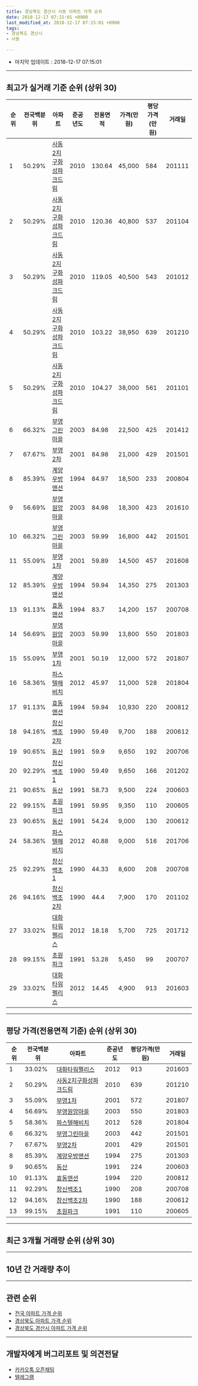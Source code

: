 ```yaml
---
title: 경상북도 경산시 사동 아파트 가격 순위
date: 2018-12-17 07:15:01 +0900
last_modified_at: 2018-12-17 07:15:01 +0900
tags:
- 경상북도 경산시
- 사동

---
```


* 마지막 업데이트 : 2018-12-17 07:15:01

---

## 최고가 실거래 기준 순위 (상위 30)


|순위|전국백분위|아파트|준공년도|전용면적|가격(만원)|평당가격(만원)|거래일|
|---|---|---|---|---|---|---|---|
|1|50.29%|[사동2지구화성파크드림](https://search.naver.com/search.naver?query=%EA%B2%BD%EC%83%81%EB%B6%81%EB%8F%84+%EA%B2%BD%EC%82%B0%EC%8B%9C+%EC%82%AC%EB%8F%99+%EC%82%AC%EB%8F%992%EC%A7%80%EA%B5%AC%ED%99%94%EC%84%B1%ED%8C%8C%ED%81%AC%EB%93%9C%EB%A6%BC)|2010|130.64|45,000|584|201111|
|2|50.29%|[사동2지구화성파크드림](https://search.naver.com/search.naver?query=%EA%B2%BD%EC%83%81%EB%B6%81%EB%8F%84+%EA%B2%BD%EC%82%B0%EC%8B%9C+%EC%82%AC%EB%8F%99+%EC%82%AC%EB%8F%992%EC%A7%80%EA%B5%AC%ED%99%94%EC%84%B1%ED%8C%8C%ED%81%AC%EB%93%9C%EB%A6%BC)|2010|120.36|40,800|537|201104|
|3|50.29%|[사동2지구화성파크드림](https://search.naver.com/search.naver?query=%EA%B2%BD%EC%83%81%EB%B6%81%EB%8F%84+%EA%B2%BD%EC%82%B0%EC%8B%9C+%EC%82%AC%EB%8F%99+%EC%82%AC%EB%8F%992%EC%A7%80%EA%B5%AC%ED%99%94%EC%84%B1%ED%8C%8C%ED%81%AC%EB%93%9C%EB%A6%BC)|2010|119.05|40,500|543|201012|
|4|50.29%|[사동2지구화성파크드림](https://search.naver.com/search.naver?query=%EA%B2%BD%EC%83%81%EB%B6%81%EB%8F%84+%EA%B2%BD%EC%82%B0%EC%8B%9C+%EC%82%AC%EB%8F%99+%EC%82%AC%EB%8F%992%EC%A7%80%EA%B5%AC%ED%99%94%EC%84%B1%ED%8C%8C%ED%81%AC%EB%93%9C%EB%A6%BC)|2010|103.22|38,950|639|201210|
|5|50.29%|[사동2지구화성파크드림](https://search.naver.com/search.naver?query=%EA%B2%BD%EC%83%81%EB%B6%81%EB%8F%84+%EA%B2%BD%EC%82%B0%EC%8B%9C+%EC%82%AC%EB%8F%99+%EC%82%AC%EB%8F%992%EC%A7%80%EA%B5%AC%ED%99%94%EC%84%B1%ED%8C%8C%ED%81%AC%EB%93%9C%EB%A6%BC)|2010|104.27|38,000|561|201101|
|6|66.32%|[부영그린마을](https://search.naver.com/search.naver?query=%EA%B2%BD%EC%83%81%EB%B6%81%EB%8F%84+%EA%B2%BD%EC%82%B0%EC%8B%9C+%EC%82%AC%EB%8F%99+%EB%B6%80%EC%98%81%EA%B7%B8%EB%A6%B0%EB%A7%88%EC%9D%84)|2003|84.98|22,500|425|201412|
|7|67.67%|[부영2차](https://search.naver.com/search.naver?query=%EA%B2%BD%EC%83%81%EB%B6%81%EB%8F%84+%EA%B2%BD%EC%82%B0%EC%8B%9C+%EC%82%AC%EB%8F%99+%EB%B6%80%EC%98%812%EC%B0%A8)|2001|84.98|21,000|429|201501|
|8|85.39%|[계양우방맨션](https://search.naver.com/search.naver?query=%EA%B2%BD%EC%83%81%EB%B6%81%EB%8F%84+%EA%B2%BD%EC%82%B0%EC%8B%9C+%EC%82%AC%EB%8F%99+%EA%B3%84%EC%96%91%EC%9A%B0%EB%B0%A9%EB%A7%A8%EC%85%98)|1994|84.97|18,500|233|200804|
|9|56.69%|[부영원앙마을](https://search.naver.com/search.naver?query=%EA%B2%BD%EC%83%81%EB%B6%81%EB%8F%84+%EA%B2%BD%EC%82%B0%EC%8B%9C+%EC%82%AC%EB%8F%99+%EB%B6%80%EC%98%81%EC%9B%90%EC%95%99%EB%A7%88%EC%9D%84)|2003|84.98|18,300|423|201610|
|10|66.32%|[부영그린마을](https://search.naver.com/search.naver?query=%EA%B2%BD%EC%83%81%EB%B6%81%EB%8F%84+%EA%B2%BD%EC%82%B0%EC%8B%9C+%EC%82%AC%EB%8F%99+%EB%B6%80%EC%98%81%EA%B7%B8%EB%A6%B0%EB%A7%88%EC%9D%84)|2003|59.99|16,800|442|201501|
|11|55.09%|[부영1차](https://search.naver.com/search.naver?query=%EA%B2%BD%EC%83%81%EB%B6%81%EB%8F%84+%EA%B2%BD%EC%82%B0%EC%8B%9C+%EC%82%AC%EB%8F%99+%EB%B6%80%EC%98%811%EC%B0%A8)|2001|59.89|14,500|457|201608|
|12|85.39%|[계양우방맨션](https://search.naver.com/search.naver?query=%EA%B2%BD%EC%83%81%EB%B6%81%EB%8F%84+%EA%B2%BD%EC%82%B0%EC%8B%9C+%EC%82%AC%EB%8F%99+%EA%B3%84%EC%96%91%EC%9A%B0%EB%B0%A9%EB%A7%A8%EC%85%98)|1994|59.94|14,350|275|201303|
|13|91.13%|[효동맨션](https://search.naver.com/search.naver?query=%EA%B2%BD%EC%83%81%EB%B6%81%EB%8F%84+%EA%B2%BD%EC%82%B0%EC%8B%9C+%EC%82%AC%EB%8F%99+%ED%9A%A8%EB%8F%99%EB%A7%A8%EC%85%98)|1994|83.7|14,200|157|200708|
|14|56.69%|[부영원앙마을](https://search.naver.com/search.naver?query=%EA%B2%BD%EC%83%81%EB%B6%81%EB%8F%84+%EA%B2%BD%EC%82%B0%EC%8B%9C+%EC%82%AC%EB%8F%99+%EB%B6%80%EC%98%81%EC%9B%90%EC%95%99%EB%A7%88%EC%9D%84)|2003|59.99|13,800|550|201803|
|15|55.09%|[부영1차](https://search.naver.com/search.naver?query=%EA%B2%BD%EC%83%81%EB%B6%81%EB%8F%84+%EA%B2%BD%EC%82%B0%EC%8B%9C+%EC%82%AC%EB%8F%99+%EB%B6%80%EC%98%811%EC%B0%A8)|2001|50.19|12,000|572|201807|
|16|58.36%|[파스텔해비치](https://search.naver.com/search.naver?query=%EA%B2%BD%EC%83%81%EB%B6%81%EB%8F%84+%EA%B2%BD%EC%82%B0%EC%8B%9C+%EC%82%AC%EB%8F%99+%ED%8C%8C%EC%8A%A4%ED%85%94%ED%95%B4%EB%B9%84%EC%B9%98)|2012|45.97|11,000|528|201804|
|17|91.13%|[효동맨션](https://search.naver.com/search.naver?query=%EA%B2%BD%EC%83%81%EB%B6%81%EB%8F%84+%EA%B2%BD%EC%82%B0%EC%8B%9C+%EC%82%AC%EB%8F%99+%ED%9A%A8%EB%8F%99%EB%A7%A8%EC%85%98)|1994|59.94|10,930|220|200812|
|18|94.16%|[창신백조2차](https://search.naver.com/search.naver?query=%EA%B2%BD%EC%83%81%EB%B6%81%EB%8F%84+%EA%B2%BD%EC%82%B0%EC%8B%9C+%EC%82%AC%EB%8F%99+%EC%B0%BD%EC%8B%A0%EB%B0%B1%EC%A1%B02%EC%B0%A8)|1990|59.49|9,700|188|200612|
|19|90.65%|[동산](https://search.naver.com/search.naver?query=%EA%B2%BD%EC%83%81%EB%B6%81%EB%8F%84+%EA%B2%BD%EC%82%B0%EC%8B%9C+%EC%82%AC%EB%8F%99+%EB%8F%99%EC%82%B0)|1991|59.9|9,650|192|200706|
|20|92.29%|[창신백조1](https://search.naver.com/search.naver?query=%EA%B2%BD%EC%83%81%EB%B6%81%EB%8F%84+%EA%B2%BD%EC%82%B0%EC%8B%9C+%EC%82%AC%EB%8F%99+%EC%B0%BD%EC%8B%A0%EB%B0%B1%EC%A1%B01)|1990|59.49|9,650|166|201202|
|21|90.65%|[동산](https://search.naver.com/search.naver?query=%EA%B2%BD%EC%83%81%EB%B6%81%EB%8F%84+%EA%B2%BD%EC%82%B0%EC%8B%9C+%EC%82%AC%EB%8F%99+%EB%8F%99%EC%82%B0)|1991|58.73|9,500|224|200603|
|22|99.15%|[초원파크](https://search.naver.com/search.naver?query=%EA%B2%BD%EC%83%81%EB%B6%81%EB%8F%84+%EA%B2%BD%EC%82%B0%EC%8B%9C+%EC%82%AC%EB%8F%99+%EC%B4%88%EC%9B%90%ED%8C%8C%ED%81%AC)|1991|59.95|9,350|110|200605|
|23|90.65%|[동산](https://search.naver.com/search.naver?query=%EA%B2%BD%EC%83%81%EB%B6%81%EB%8F%84+%EA%B2%BD%EC%82%B0%EC%8B%9C+%EC%82%AC%EB%8F%99+%EB%8F%99%EC%82%B0)|1991|54.24|9,000|130|200612|
|24|58.36%|[파스텔해비치](https://search.naver.com/search.naver?query=%EA%B2%BD%EC%83%81%EB%B6%81%EB%8F%84+%EA%B2%BD%EC%82%B0%EC%8B%9C+%EC%82%AC%EB%8F%99+%ED%8C%8C%EC%8A%A4%ED%85%94%ED%95%B4%EB%B9%84%EC%B9%98)|2012|40.88|9,000|516|201706|
|25|92.29%|[창신백조1](https://search.naver.com/search.naver?query=%EA%B2%BD%EC%83%81%EB%B6%81%EB%8F%84+%EA%B2%BD%EC%82%B0%EC%8B%9C+%EC%82%AC%EB%8F%99+%EC%B0%BD%EC%8B%A0%EB%B0%B1%EC%A1%B01)|1990|44.33|8,600|208|200708|
|26|94.16%|[창신백조2차](https://search.naver.com/search.naver?query=%EA%B2%BD%EC%83%81%EB%B6%81%EB%8F%84+%EA%B2%BD%EC%82%B0%EC%8B%9C+%EC%82%AC%EB%8F%99+%EC%B0%BD%EC%8B%A0%EB%B0%B1%EC%A1%B02%EC%B0%A8)|1990|44.4|7,900|170|201102|
|27|33.02%|[대화타워펠리스](https://search.naver.com/search.naver?query=%EA%B2%BD%EC%83%81%EB%B6%81%EB%8F%84+%EA%B2%BD%EC%82%B0%EC%8B%9C+%EC%82%AC%EB%8F%99+%EB%8C%80%ED%99%94%ED%83%80%EC%9B%8C%ED%8E%A0%EB%A6%AC%EC%8A%A4)|2012|18.18|5,700|725|201712|
|28|99.15%|[초원파크](https://search.naver.com/search.naver?query=%EA%B2%BD%EC%83%81%EB%B6%81%EB%8F%84+%EA%B2%BD%EC%82%B0%EC%8B%9C+%EC%82%AC%EB%8F%99+%EC%B4%88%EC%9B%90%ED%8C%8C%ED%81%AC)|1991|53.28|5,450|99|200707|
|29|33.02%|[대화타워펠리스](https://search.naver.com/search.naver?query=%EA%B2%BD%EC%83%81%EB%B6%81%EB%8F%84+%EA%B2%BD%EC%82%B0%EC%8B%9C+%EC%82%AC%EB%8F%99+%EB%8C%80%ED%99%94%ED%83%80%EC%9B%8C%ED%8E%A0%EB%A6%AC%EC%8A%A4)|2012|14.45|4,900|913|201603|


---

## 평당 가격(전용면적 기준) 순위 (상위 30)


|순위|전국백분위|아파트|준공년도|평당가격(만원)|거래일|
|---|---|---|---|---|---|
|1|33.02%|[대화타워펠리스](https://search.naver.com/search.naver?query=%EA%B2%BD%EC%83%81%EB%B6%81%EB%8F%84+%EA%B2%BD%EC%82%B0%EC%8B%9C+%EC%82%AC%EB%8F%99+%EB%8C%80%ED%99%94%ED%83%80%EC%9B%8C%ED%8E%A0%EB%A6%AC%EC%8A%A4)|2012|913|201603|
|2|50.29%|[사동2지구화성파크드림](https://search.naver.com/search.naver?query=%EA%B2%BD%EC%83%81%EB%B6%81%EB%8F%84+%EA%B2%BD%EC%82%B0%EC%8B%9C+%EC%82%AC%EB%8F%99+%EC%82%AC%EB%8F%992%EC%A7%80%EA%B5%AC%ED%99%94%EC%84%B1%ED%8C%8C%ED%81%AC%EB%93%9C%EB%A6%BC)|2010|639|201210|
|3|55.09%|[부영1차](https://search.naver.com/search.naver?query=%EA%B2%BD%EC%83%81%EB%B6%81%EB%8F%84+%EA%B2%BD%EC%82%B0%EC%8B%9C+%EC%82%AC%EB%8F%99+%EB%B6%80%EC%98%811%EC%B0%A8)|2001|572|201807|
|4|56.69%|[부영원앙마을](https://search.naver.com/search.naver?query=%EA%B2%BD%EC%83%81%EB%B6%81%EB%8F%84+%EA%B2%BD%EC%82%B0%EC%8B%9C+%EC%82%AC%EB%8F%99+%EB%B6%80%EC%98%81%EC%9B%90%EC%95%99%EB%A7%88%EC%9D%84)|2003|550|201803|
|5|58.36%|[파스텔해비치](https://search.naver.com/search.naver?query=%EA%B2%BD%EC%83%81%EB%B6%81%EB%8F%84+%EA%B2%BD%EC%82%B0%EC%8B%9C+%EC%82%AC%EB%8F%99+%ED%8C%8C%EC%8A%A4%ED%85%94%ED%95%B4%EB%B9%84%EC%B9%98)|2012|528|201804|
|6|66.32%|[부영그린마을](https://search.naver.com/search.naver?query=%EA%B2%BD%EC%83%81%EB%B6%81%EB%8F%84+%EA%B2%BD%EC%82%B0%EC%8B%9C+%EC%82%AC%EB%8F%99+%EB%B6%80%EC%98%81%EA%B7%B8%EB%A6%B0%EB%A7%88%EC%9D%84)|2003|442|201501|
|7|67.67%|[부영2차](https://search.naver.com/search.naver?query=%EA%B2%BD%EC%83%81%EB%B6%81%EB%8F%84+%EA%B2%BD%EC%82%B0%EC%8B%9C+%EC%82%AC%EB%8F%99+%EB%B6%80%EC%98%812%EC%B0%A8)|2001|429|201501|
|8|85.39%|[계양우방맨션](https://search.naver.com/search.naver?query=%EA%B2%BD%EC%83%81%EB%B6%81%EB%8F%84+%EA%B2%BD%EC%82%B0%EC%8B%9C+%EC%82%AC%EB%8F%99+%EA%B3%84%EC%96%91%EC%9A%B0%EB%B0%A9%EB%A7%A8%EC%85%98)|1994|275|201303|
|9|90.65%|[동산](https://search.naver.com/search.naver?query=%EA%B2%BD%EC%83%81%EB%B6%81%EB%8F%84+%EA%B2%BD%EC%82%B0%EC%8B%9C+%EC%82%AC%EB%8F%99+%EB%8F%99%EC%82%B0)|1991|224|200603|
|10|91.13%|[효동맨션](https://search.naver.com/search.naver?query=%EA%B2%BD%EC%83%81%EB%B6%81%EB%8F%84+%EA%B2%BD%EC%82%B0%EC%8B%9C+%EC%82%AC%EB%8F%99+%ED%9A%A8%EB%8F%99%EB%A7%A8%EC%85%98)|1994|220|200812|
|11|92.29%|[창신백조1](https://search.naver.com/search.naver?query=%EA%B2%BD%EC%83%81%EB%B6%81%EB%8F%84+%EA%B2%BD%EC%82%B0%EC%8B%9C+%EC%82%AC%EB%8F%99+%EC%B0%BD%EC%8B%A0%EB%B0%B1%EC%A1%B01)|1990|208|200708|
|12|94.16%|[창신백조2차](https://search.naver.com/search.naver?query=%EA%B2%BD%EC%83%81%EB%B6%81%EB%8F%84+%EA%B2%BD%EC%82%B0%EC%8B%9C+%EC%82%AC%EB%8F%99+%EC%B0%BD%EC%8B%A0%EB%B0%B1%EC%A1%B02%EC%B0%A8)|1990|188|200612|
|13|99.15%|[초원파크](https://search.naver.com/search.naver?query=%EA%B2%BD%EC%83%81%EB%B6%81%EB%8F%84+%EA%B2%BD%EC%82%B0%EC%8B%9C+%EC%82%AC%EB%8F%99+%EC%B4%88%EC%9B%90%ED%8C%8C%ED%81%AC)|1991|110|200605|


---

## 최근 3개월 거래량 순위 (상위 30)


<div style="width:100%;">
    <canvas id="deal_count_ranking" height="250"></canvas>
</div>


<script>
new Chart(document.getElementById("deal_count_ranking"), {
    type: 'horizontalBar',
    data: {
        labels: ['부영그린마을', '사동2지구화성파크드림', '부영2차', '부영1차', '효동맨션', '초원파크', '창신백조2차', '부영원앙마을', '동산', '창신백조1', '계양우방맨션'],
        datasets: [{
            label: '실거래 수',
            data: [21, 8, 5, 5, 3, 3, 3, 3, 2, 1, 1],
            borderColor: "rgba(255, 0, 128, 1)",
            backgroundColor: "rgba(255, 0, 128, 0.5)",
            fill: false,
        }]
    },
    options: {
        responsive: true,
        title: {
            display: true,
            text: '최근 3개월 거래량 순위'
        },
        tooltips: {
            mode: 'index',
            intersect: false,
            callbacks: {
                title: function(tooltipItems, data) {
                    return "실거래 수:";
                },
                label: function(tooltipItem, data) {
                    return data.labels[tooltipItem.index] + ": " + tooltipItem.xLabel;
                }
            }
        },
        hover: {
            mode: 'nearest',
            intersect: true
        },
        scales: {
            xAxes: [{
                display: true,
                scaleLabel: {
                    display: true,
                    labelString: '실거래 수'
                },
                ticks: {
                    suggestedMin: 0,
                }
            }],
            yAxes: [{
                display: true,
                ticks: {
                    autoSkip: false,
                    callback: function(value, index, values) {
                        if (value.length > 15)
                            return value.substr(0, 13) + "...";
                        else
                            return value;
                    }
                },
                scaleLabel: {
                    display: false,
                }
            }]
        }
    }
});

</script>


---

## 10년 간 거래량 추이


<div style="width:100%;">
    <canvas id="deal_progress" height="250"></canvas>
</div>

<script>
new Chart(document.getElementById("deal_progress"), {
    type: 'line',
    data: {
        labels: ['200812','200901','200902','200903','200904','200905','200906','200907','200908','200909','200910','200911','200912','201001','201002','201003','201004','201005','201006','201007','201008','201009','201010','201011','201012','201101','201102','201103','201104','201105','201106','201107','201108','201109','201110','201111','201112','201201','201202','201203','201204','201205','201206','201207','201208','201209','201210','201211','201212','201301','201302','201303','201304','201305','201306','201307','201308','201309','201310','201311','201312','201401','201402','201403','201404','201405','201406','201407','201408','201409','201410','201411','201412','201501','201502','201503','201504','201505','201506','201507','201508','201509','201510','201511','201512','201601','201602','201603','201604','201605','201606','201607','201608','201609','201610','201611','201612','201701','201702','201703','201704','201705','201706','201707','201708','201709','201710','201711','201712','201801','201802','201803','201804','201805','201806','201807','201808','201809','201810','201811','201812'],
        datasets: [{
            label: '실거래 수',
            pointRadius: 1,
            data: [5, 11, 7, 12, 3, 1, 10, 3, 9, 3, 8, 6, 9, 6, 9, 16, 2, 9, 2, 6, 7, 8, 14, 11, 5, 16, 20, 28, 24, 22, 20, 17, 28, 28, 35, 44, 22, 23, 37, 41, 23, 31, 30, 11, 18, 17, 28, 28, 34, 21, 23, 33, 27, 32, 23, 18, 16, 27, 30, 31, 37, 14, 14, 21, 10, 13, 19, 17, 21, 21, 17, 20, 24, 35, 26, 24, 25, 13, 17, 23, 13, 13, 15, 16, 6, 13, 10, 14, 9, 19, 19, 22, 22, 24, 22, 19, 18, 10, 20, 21, 19, 14, 15, 37, 38, 38, 24, 23, 21, 22, 12, 20, 17, 22, 21, 20, 28, 22, 34, 16, 5],
            borderColor: "rgba(255, 201, 14, 1)",
            backgroundColor: "rgba(255, 201, 14, 0.5)",
            fill: true,
        }]
    },
    options: {
        responsive: true,
        title: {
            display: true,
            text: '10년간 거래량 추이'
        },
        tooltips: {
            mode: 'index',
            intersect: false,
        },
        hover: {
            mode: 'nearest',
            intersect: true
        },
        scales: {
            xAxes: [{
                display: true,
                scaleLabel: {
                    display: true,
                    labelString: '년/월'
                }
            }],
            yAxes: [{
                display: true,
                ticks: {
                    suggestedMin: 0,
                },
                scaleLabel: {
                    display: true,
                    labelString: '실거래 수'
                }
            }]
        }
    }
});

</script>


---

## 관련 순위

- [전국 아파트 가격 순위](https://inasie.github.io/apt-ranking/전국)
- [경상북도 아파트 가격 순위](https://inasie.github.io/apt-ranking/경상북도)
- [경상북도 경산시 아파트 가격 순위](https://inasie.github.io/apt-ranking/경상북도-경산시)


---

## 개발자에게 버그리포트 및 의견전달

- [카카오톡 오픈채팅](https://open.kakao.com/o/gLJUAP4)
- [텔레그램](https://t.me/inasie)

